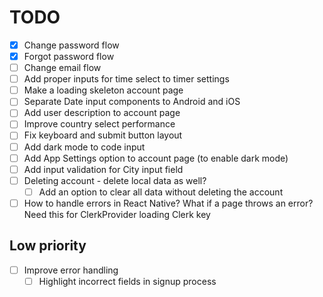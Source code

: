 # TODO

- [x] Change password flow
- [x] Forgot password flow
- [ ] Change email flow
- [ ] Add proper inputs for time select to timer settings
- [ ] Make a loading skeleton account page
- [ ] Separate Date input components to Android and iOS
- [ ] Add user description to account page
- [ ] Improve country select performance
- [ ] Fix keyboard and submit button layout
- [ ] Add dark mode to code input
- [ ] Add App Settings option to account page (to enable dark mode)
- [ ] Add input validation for City input field
- [ ] Deleting account - delete local data as well?
  - [ ] Add an option to clear all data without deleting the account
- [ ] How to handle errors in React Native? What if a page throws an error? Need this for ClerkProvider loading Clerk key

## Low priority

- [ ] Improve error handling
  - [ ] Highlight incorrect fields in signup process
